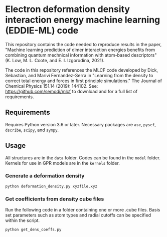 # Electron deformation density interaction energy machine learning (EDDIE-ML) code
This repository contains the code needed to reproduce results in the paper, "Machine learning prediction of dimer interaction energies benefits from combining quantum mechnical information with atom-based descriptors" (K. Low, M. L. Coote, and E. I. Izgorodina, 2021).

The code in this repository references the MLCF code developed by Dick, Sebastian, and Marivi Fernandez-Serra in "Learning from the density to correct total energy and forces in first principle simulations." The Journal of Chemical Physics 151.14 (2019): 144102. See: https://github.com/semodi/mlcf to download and for a full list of requirements.

## Requirements
Requires Python version 3.6 or later. Necessary packages are ``ase``, ``pyscf``, ``dscribe``, ``scipy``, and ``sympy``. 

## Usage
All structures are in the `data` folder. Codes can be found in the `model` folder. Kernels for use in GPR models are in the `kernels` folder.

### Generate a deformation density
```
python deformation_density.py xyzfile.xyz
```

### Get coefficients from density cube files
Run the following code in a folder containing one or more .cube files. Basis set parameters such as atom types and radial cutoffs can be specified within the script.
```
python get_dens_coeffs.py 
```
